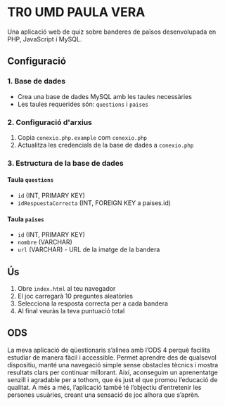 # TR0 UMD PAULA VERA

Una aplicació web de quiz sobre banderes de països desenvolupada en PHP, JavaScript i MySQL.

## Configuració

### 1. Base de dades
- Crea una base de dades MySQL amb les taules necessàries
- Les taules requerides són: `questions` i `paises`

### 2. Configuració d'arxius
1. Copia `conexio.php.example` com `conexio.php`
2. Actualitza les credencials de la base de dades a `conexio.php`

### 3. Estructura de la base de dades

#### Taula `questions`
- `id` (INT, PRIMARY KEY)
- `idRespuestaCorrecta` (INT, FOREIGN KEY a paises.id)

#### Taula `paises`
- `id` (INT, PRIMARY KEY)
- `nombre` (VARCHAR)
- `url` (VARCHAR) - URL de la imatge de la bandera

## Ús
1. Obre `index.html` al teu navegador
2. El joc carregarà 10 preguntes aleatòries
3. Selecciona la resposta correcta per a cada bandera
4. Al final veuràs la teva puntuació total

## ODS
La meva aplicació de qüestionaris s’alinea amb l’ODS 4 perquè facilita estudiar de manera fàcil i accessible. Permet aprendre des de qualsevol dispositiu, manté una navegació simple sense obstacles tècnics i mostra resultats clars per continuar millorant. Així, aconseguim un aprenentatge senzill i agradable per a tothom, que és just el que promou l’educació de qualitat. A més a més, l’aplicació també té l’objectiu d’entretenir les persones usuàries, creant una sensació de joc alhora que s’aprèn.